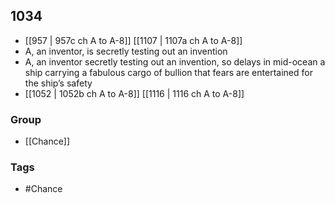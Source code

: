 ## 1034
- [[957 | 957c ch A to A-8]] [[1107 | 1107a ch A to A-8]] 
- A, an inventor, is secretly testing out an invention
- A, an inventor secretly testing out an invention, so delays in mid-ocean a ship carrying a fabulous cargo of bullion that fears are entertained for the ship’s safety
- [[1052 | 1052b ch A to A-8]] [[1116 | 1116 ch A to A-8]] 


### Group
- [[Chance]]

### Tags
- #Chance

